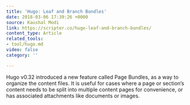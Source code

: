 ```yaml
---
title: 'Hugo: Leaf and Branch Bundles'
date: 2018-03-06 17:39:26 +0000
source: Kaushal Modi
link: https://scripter.co/hugo-leaf-and-branch-bundles/
content_type: Article
related_tools:
- tool/hugo.md
video: false
category: ''

---
```

Hugo v0.32 introduced a new feature called Page Bundles, as a way to organize the content files. It is useful for cases where a page or section’s content needs to be split into multiple content pages for convenience, or has associated attachments like documents or images.
